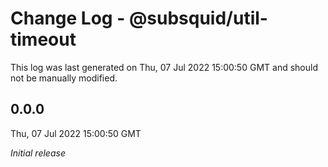 # Change Log - @subsquid/util-timeout

This log was last generated on Thu, 07 Jul 2022 15:00:50 GMT and should not be manually modified.

## 0.0.0
Thu, 07 Jul 2022 15:00:50 GMT

_Initial release_

